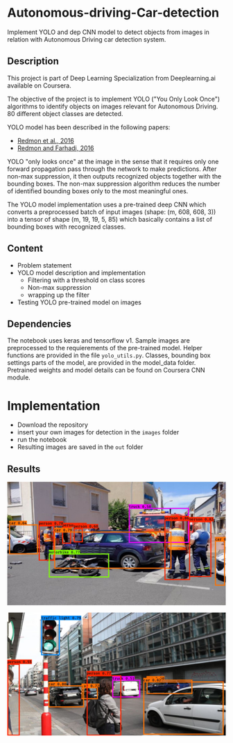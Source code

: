 # Autonomous-driving-Car-detection
Implement YOLO and dep CNN model to detect objects from images in relation with Autonomous Driving car detection system.

## Description
This project is part of Deep Learning Specialization from Deeplearning.ai available on Coursera.

The objective of the project is to implement YOLO ("You Only Look Once") algorithms to identify objects on images relevant for Autonomous Driving. 80 different object classes are detected.

YOLO model has been described in the following papers:
- [Redmon et al., 2016](https://arxiv.org/abs/1506.02640)
- [Redmon and Farhadi, 2016](https://arxiv.org/abs/1612.08242)

YOLO "only looks once" at the image in the sense that it requires only one forward propagation pass through the network to make predictions. After non-max suppression, it then outputs recognized objects together with the bounding boxes. The non-max suppression algorithm reduces the number of identified bounding boxes only to the most meaningful ones.

The YOLO model implementation uses a pre-trained deep CNN which converts a preprocessed batch of input images (shape: (m, 608, 608, 3)) into a tensor of shape (m, 19, 19, 5, 85) which basically contains a list of bounding boxes with recognized classes.

## Content
- Problem statement
- YOLO model description and implementation
  - Filtering with a threshold on class scores
  - Non-max suppression
  - wrapping up the filter
- Testing YOLO pre-trained model on images

## Dependencies
The notebook uses keras and tensorflow v1.
Sample images are preprocessed to the requierements of the pre-trained model.
Helper functions are provided in the file `yolo_utils.py`.
Classes, bounding box settings parts of the model, are provided in the model_data folder. Pretrained weights and model details can be found on Coursera CNN module.

# Implementation
- Download the repository
- insert your own images for detection in the `images` folder
- run the notebook
- Resulting images are saved in the `out` folder

## Results

![](nb_images/redim5.jpeg)

![](nb_images/redim3.jpg)
